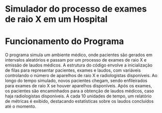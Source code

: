 # Simulador do processo de exames de raio X em um Hospital
# Funcionamento do Programa
O programa simula um ambiente médico, onde pacientes são gerados em intervalos aleatórios e passam por um processo de exames de raio X e emissão de laudos médicos. A estrutura do código envolve a inicialização de filas para representar pacientes, exames e laudos, com variáveis controlando o número de aparelhos de raio X e radiologistas disponíveis. Ao longo do tempo simulado, novos pacientes chegam, sendo enfileirados para exames de raio X se houver aparelhos disponíveis. Após os exames, os pacientes são encaminhados para a obtenção de laudos médicos, caso haja radiologistas disponíveis. A cada 10 unidades de tempo, um relatório de métricas é exibido, destacando estatísticas sobre os laudos concluídos até o momento.
